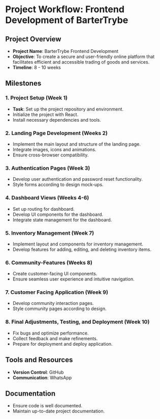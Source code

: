 # Project Workflow: Frontend Development of BarterTrybe

## Project Overview
- **Project Name**: BarterTrybe Frontend Development
- **Objective**: To create a secure and user-friendly online platform that facilitates efficient and accessible trading of goods and services.
- **Timeline**: 8 - 10 weeks

## Milestones

### 1. Project Setup (Week 1)
- **Task**: Set up the project repository and environment.
- Initialize the project with React.
- Install necessary dependencies and tools.

### 2. Landing Page Development (Weeks 2)
-  Implement the main layout and structure of the landing page.
-  Integrate images, icons and animations.
- Ensure cross-browser compatibility.

### 3. Authentication Pages (Week 3)
- Develop user authentication and password reset functionality.
- Style forms according to design mock-ups.

### 4. Dashboard Views (Weeks 4-6)
- Set up routing for dashboard.
- Develop UI components for the dashboard.
- Integrate state management for the dashboard.

### 5. Inventory Management (Week 7)
- Implement layout and components for inventory management.
- Develop features for adding, editing, and deleting inventory items.

### 6. Community-Features (Weeks 8)
- Create customer-facing UI components.
- Ensure seamless user experience and intuitive navigation.

### 7. Customer Facing Application (Week 9)
- Develop community interaction pages.
- Style community pages according to design.

### 8. Final Adjustments, Testing, and Deployment (Week 10)
- Fix bugs and optimize performance.
- Collect feedback and make refinements.
- Prepare for deployment and deploy application.

## Tools and Resources
- **Version Control**: GitHub
- **Communication**: WhatsApp

## Documentation
- Ensure code is well documented.
- Maintain up-to-date project documentation.
